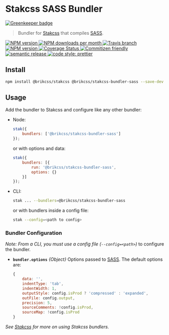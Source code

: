 # Stakcss SASS Bundler

[![Greenkeeper badge](https://badges.greenkeeper.io/brikcss/stakcss-bundler-sass.svg)](https://greenkeeper.io/)

> Bundler for [Stakcss](https://github.com/brikcss/stakcss) that compiles [SASS](https://sass-lang.com/).

<!-- Shields. -->
<p>
	<!-- NPM version. -->
	<a href="https://www.npmjs.com/package/@brikcss/stakcss-bundler-sass">
		<img alt="NPM version" src="https://img.shields.io/npm/v/@brikcss/stakcss-bundler-sass.svg?style=flat-square">
	</a>
	<!-- NPM downloads/month. -->
	<a href="https://www.npmjs.com/package/@brikcss/stakcss-bundler-sass">
		<img alt="NPM downloads per month" src="https://img.shields.io/npm/dm/@brikcss/stakcss-bundler-sass.svg?style=flat-square">
	</a>
	<!-- Travis branch. -->
	<a href="https://github.com/brikcss/stakcss-bundler-sass/tree/master">
		<img alt="Travis branch" src="https://img.shields.io/travis/rust-lang/rust/master.svg?style=flat-square&label=master">
	</a>
	<!-- Codacy. -->
	<a href="https://www.codacy.com/app/thezimmee/stakcss-bundler-sass">
		<img alt="NPM version" src="https://img.shields.io/codacy/grade/f8a5424fac3b4ef6a2caf0df775487ac/master.svg?style=flat-square">
	</a>
	<!-- Coveralls -->
	<a href='https://coveralls.io/github/brikcss/stakcss-bundler-sass?branch=master'>
		<img src='https://img.shields.io/coveralls/github/brikcss/stakcss-bundler-sass/master.svg?style=flat-square' alt='Coverage Status' />
	</a>
	<!-- Commitizen friendly. -->
	<a href="http://commitizen.github.io/cz-cli/">
		<img alt="Commitizen friendly" src="https://img.shields.io/badge/commitizen-friendly-brightgreen.svg?style=flat-square">
	</a>
	<!-- Semantic release. -->
	<a href="https://github.com/semantic-release/semantic-release">
		<img alt="semantic release" src="https://img.shields.io/badge/%20%20%F0%9F%93%A6%F0%9F%9A%80-semantic--release-e10079.svg?style=flat-square">
	</a>
	<!-- Prettier code style. -->
	<a href="https://prettier.io/">
		<img alt="code style: prettier" src="https://img.shields.io/badge/code_style-prettier-ff69b4.svg?style=flat-square">
	</a>
	<!-- MIT License. -->
	<!-- <a href="https://choosealicense.com/licenses/mit/">
		<img alt="License" src="https://img.shields.io/npm/l/express.svg?style=flat-square">
	</a> -->
</p>

## Install

```sh
npm install @brikcss/stakcss @brikcss/stakcss-bundler-sass --save-dev
```

## Usage

Add the bundler to Stakcss and configure like any other bundler:

- Node:
	```js
	stak({
		bundlers: ['@brikcss/stakcss-bundler-sass']
	});
	```

	or with options and data:

	```js
	stak({
		bundlers: [{
			run: '@brikcss/stakcss-bundler-sass',
			options: {}
		}]
	});
	```

- CLI:
	```sh
	stak ... --bundlers=@brikcss/stakcss-bundler-sass
	```

	or with bundlers inside a config file:

	```sh
	stak --config=<path to config>
	```

### Bundler Configuration

_Note: From a CLI, you must use a config file (`--config=<path>`)_ to configure the bundler.

- **`bundler.options`** _{Object}_ Options passed to [SASS](https://github.com/sass/node-sass#options). The default options are:

	```js
	{
		data: '',
		indentType: 'tab',
		indentWidth: 1,
		outputStyle: config.isProd ? 'compressed' : 'expanded',
		outFile: config.output,
		precision: 5,
		sourceComments: !config.isProd,
		sourceMap: !config.isProd
	}
	```

_See [Stakcss](https://github.com/brikcss/stakcss) for more on using Stakcss bundlers._
